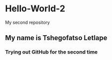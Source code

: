 # Hello-World-2
My second repository
## My name is Tshegofatso Letlape
### Trying out GitHub for the second time
